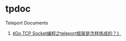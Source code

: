 # tpdoc

Teleport Documents

1. [《Go TCP Socket编程之teleport框架是怎样炼成的？》](https://github.com/henrylee2cn/tpdoc/blob/master/01/README.md)
